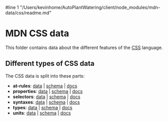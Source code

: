 #line 1 "/Users/kevinhome/AutoPlantWatering/client/node_modules/mdn-data/css/readme.md"
# MDN CSS data

This folder contains data about the different features of the [CSS](https://developer.mozilla.org/en-US/docs/Web/CSS) language.

## Different types of CSS data

The CSS data is split into these parts:

* **at-rules**:
[data](https://github.com/mdn/data/blob/master/css/at-rules.json) |
[schema](https://github.com/mdn/data/blob/master/css/at-rules.schema.json) |
[docs](https://github.com/mdn/data/blob/master/css/at-rules.md)
* **properties**:
[data](https://github.com/mdn/data/blob/master/css/properties.json) |
[schema](https://github.com/mdn/data/blob/master/css/properties.schema.json) |
[docs](https://github.com/mdn/data/blob/master/css/properties.md)
* **selectors**:
[data](https://github.com/mdn/data/blob/master/css/selectors.json) |
[schema](https://github.com/mdn/data/blob/master/css/selectors.schema.json) |
[docs](https://github.com/mdn/data/blob/master/css/selectors.md)
* **syntaxes**:
[data](https://github.com/mdn/data/blob/master/css/syntaxes.json) |
[schema](https://github.com/mdn/data/blob/master/css/syntaxes.schema.json) |
[docs](https://github.com/mdn/data/blob/master/css/syntaxes.md)
* **types**:
[data](https://github.com/mdn/data/blob/master/css/types.json) |
[schema](https://github.com/mdn/data/blob/master/css/types.schema.json) |
[docs](https://github.com/mdn/data/blob/master/css/types.md)
* **units**:
[data](https://github.com/mdn/data/blob/master/css/units.json) |
[schema](https://github.com/mdn/data/blob/master/css/units.schema.json) |
[docs](https://github.com/mdn/data/blob/master/css/units.md)
